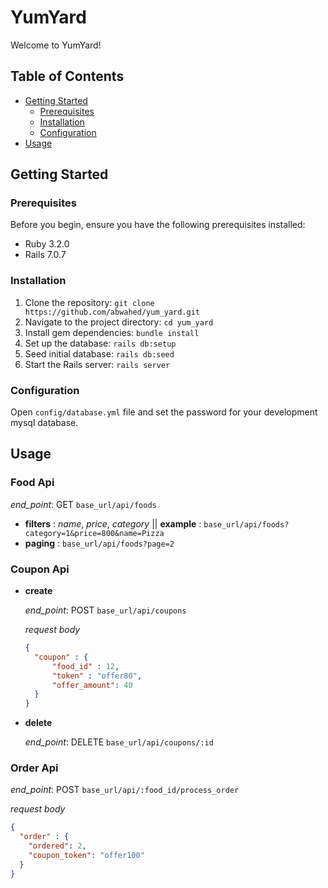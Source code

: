 # YumYard

Welcome to YumYard!

## Table of Contents

- [Getting Started](#getting-started)
    - [Prerequisites](#prerequisites)
    - [Installation](#installation)
    - [Configuration](#configuration)
- [Usage](#usage)

## Getting Started

### Prerequisites

Before you begin, ensure you have the following prerequisites installed:

- Ruby 3.2.0
- Rails 7.0.7

### Installation

1. Clone the repository: `git clone https://github.com/abwahed/yum_yard.git`
2. Navigate to the project directory: `cd yum_yard`
3. Install gem dependencies: `bundle install`
4. Set up the database: `rails db:setup`
5. Seed initial database: `rails db:seed`
6. Start the Rails server: `rails server`

### Configuration

Open `config/database.yml` file and set the password for your development mysql database.

## Usage

### Food Api
*end_point*: GET `base_url/api/foods`

- **filters** : *name*, *price*, *category* ||
**example** : `base_url/api/foods?category=1&price=800&name=Pizza`
- **paging** : `base_url/api/foods?page=2`

### Coupon Api
- **create**

  *end_point*: POST `base_url/api/coupons`

  *request body*
  ```json
  {
    "coupon" : {
        "food_id" : 12,
        "token" : "offer80",
        "offer_amount": 40
    }
  }
  ```
- **delete**

  *end_point*: DELETE `base_url/api/coupons/:id`

### Order Api
*end_point*: POST `base_url/api/:food_id/process_order`

*request body*
  ```json
  {
    "order" : {
      "ordered": 2,
      "coupon_token": "offer100"
    }
  }
  ```
